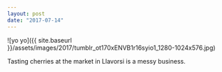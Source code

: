 ```yaml
---
layout: post
date: "2017-07-14"
---
```


![yo yo]({{ site.baseurl }}/assets/images/2017/tumblr_ot170xENVB1r16syio1_1280-1024x576.jpg)

Tasting cherries at the market in Llavorsi is a messy business.
